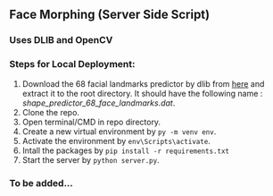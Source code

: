 ## Face Morphing (Server Side Script)
### Uses DLIB and OpenCV

### Steps for Local Deployment:
1. Download the 68 facial landmarks predictor by dlib from [here](http://dlib.net/files/shape_predictor_68_face_landmarks.dat.bz2) and extract it to the root directory. It should have the following name : _shape_predictor_68_face_landmarks.dat_.
2. Clone the repo.
3. Open terminal/CMD in repo directory.
4. Create a new virtual environment by ```py -m venv env```.
5. Activate the environment by ```env\Scripts\activate```.
6. Intall the packages by ```pip install -r requirements.txt```
7. Start the server by ```python server.py```.

### To be added...